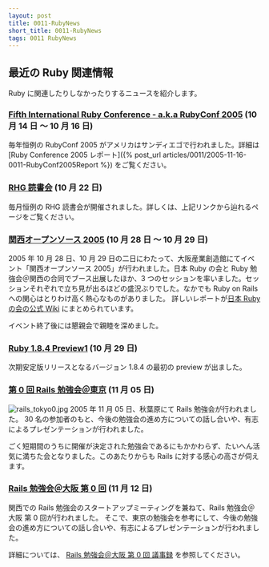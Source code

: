 ```yaml
---
layout: post
title: 0011-RubyNews
short_title: 0011-RubyNews
tags: 0011 RubyNews
---
```



## 最近の Ruby 関連情報

Ruby に関連したりしなかったりするニュースを紹介します。

### [Fifth International Ruby Conference - a.k.a RubyConf 2005](http://www.rubycentral.org/conference/) (10 月 14 日 〜 10 月 16 日)

毎年恒例の RubyConf 2005 がアメリカはサンディエゴで行われました。詳細は [Ruby Conference 2005 レポート]({% post_url articles/0011/2005-11-16-0011-RubyConf2005Report %}) をご覧ください。

### [RHG 読書会](http://pub.cozmixng.org/~the-rwiki/rw-cgi.rb?cmd=view;name=RHG%C6%C9%BD%F1%B2%F1%3A%3A%C5%EC%B5%FE+Revolution%3A%3A%A4%D5%A4%C4%A4%A6%A4%CELinux%A5%D7%A5%ED%A5%B0%A5%E9%A5%DF%A5%F3%A5%B0)  (10 月 22 日)

毎月恒例の RHG 読書会が開催されました。詳しくは、上記リンクから辿れるページをご覧ください。

### [関西オープンソース 2005](http://k-of.jp/) (10 月 28 日 〜 10 月 29 日)

2005 年 10 月 28 日、10 月 29 日の二日にわたって、大阪産業創造館にてイベント「関西オープンソース 2005」が行われました。日本 Ruby の会と Ruby 勉強会＠関西の合同でブース出展したほか、3 つのセッションを率いました。セッションそれぞれで立ち見が出るほどの盛況ぶりでした。なかでも Ruby on Rails への関心はとりわけ高く熱心なものがありました。
詳しいレポートが[日本 Ruby の会の公式 Wiki](http://jp.rubyist.net/?KansaiOpensource2005) にまとめられています。

イベント終了後には懇親会で親睦を深めました。

### [Ruby 1.8.4 Preview1](http://www.ruby-lang.org/ja/20051029.html) (10 月 29 日)

次期安定版リリースとなるバージョン 1.8.4 の最初の preview が出ました。

### [第 0 回 Rails 勉強会＠東京](http://wiki.fdiary.net/rails/?Rails%CA%D9%B6%AF%B2%F1%A1%F7%C5%EC%B5%FE) (11 月 05 日)

![rails_tokyo0.jpg]({{site.baseurl}}/images/0011-RubyNews/rails_tokyo0.jpg)
2005 年 11 月 05 日、秋葉原にて Rails 勉強会が行われました。 30 名の参加者のもと、今後の勉強会の進め方についての話し合いや、有志によるプレゼンテーションが行われました。

ごく短期間のうちに開催が決定された勉強会であるにもかかわらず、たいへん活気に満ちた会となりました。このあたりからも Rails に対する感心の高さが伺えます。

### [Rails 勉強会＠大阪 第 0 回](http://wiki.fdiary.net/rails/?RailsMeetingOsaka-0000) (11 月 12 日)

関西での Rails 勉強会のスタートアップミーティングを兼ねて、Rails 勉強会＠大阪 第 0 回が行われました。
そこで、東京の勉強会を参考にして、今後の勉強会の進め方についての話し合いや、有志によるプレゼンテーションが行われました。

詳細については、
[Rails 勉強会＠大阪 第 0 回 議事録](http://wiki.fdiary.net/rails/?RailsMeetingOsaka-0000-Log)
を参照してください。



